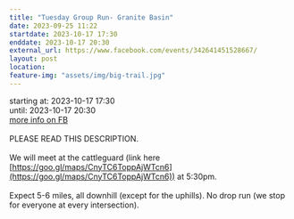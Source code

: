 ```yaml
---
title: "Tuesday Group Run- Granite Basin"
date: 2023-09-25 11:22
startdate: 2023-10-17 17:30
enddate: 2023-10-17 20:30
external_url: https://www.facebook.com/events/342641451528667/
layout: post
location: 
feature-img: "assets/img/big-trail.jpg"
---
```


starting at: 2023-10-17 17:30<br>until: 2023-10-17 20:30<br><a href="https://www.facebook.com/events/342641451528667/">more info on FB</a><br><br>PLEASE READ THIS DESCRIPTION. <br>
  <br>
  We will meet at the cattleguard (link here [https://goo.gl/maps/CnyTC6ToppAjWTcn6](https://goo.gl/maps/CnyTC6ToppAjWTcn6)) at 5&#58;30pm. <br>
  <br>
  Expect 5-6 miles, all downhill (except for the uphills). No drop run (we stop for everyone at every intersection). <br>
  <br>
  <br>
  
